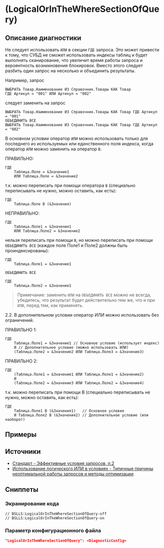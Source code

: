 # <Diagnostic name> (LogicalOrInTheWhereSectionOfQuery)

<Metadata>

## <Params>

<!-- Блоки выше заполняются автоматически, не трогать -->
## Описание диагностики
<!-- Описание диагностики заполняется вручную. Необходимо понятным языком описать смысл и схему работу -->
Не следует использовать `ИЛИ` в секции `ГДЕ` запроса. Это может привести к тому, что СУБД не сможет использовать индексы таблиц и будет выполнять сканирование, что увеличит время работы запроса и вероянтность возникновения блокировок. Вместо этого следует разбить один запрос на несколько и объединить результаты.

Например, запрос
```bsl
ВЫБРАТЬ Товар.Наименование ИЗ Справочник.Товары КАК Товар 
ГДЕ Артикул = "001" ИЛИ Артикул = "002"
```

следует заменить на запрос

```bsl
ВЫБРАТЬ Товар.Наименование ИЗ Справочник.Товары КАК Товар ГДЕ Артикул = "001"
ОБЪЕДИНИТЬ ВСЕ
ВЫБРАТЬ Товар.Наименование ИЗ Справочник.Товары КАК Товар ГДЕ Артикул = "002"
```

В основном условии оператор `ИЛИ` можно использовать только для последнего из используемых или единственного поля индекса, когда оператор `ИЛИ` можно заменить на оператор `В`.

ПРАВИЛЬНО:

```bsl
ГДЕ
    Таблица.Поле = &Значение1
    ИЛИ Таблица.Поле = &Значение2
```

т.к. можно переписать при помощи оператора `В` (специально переписывать не нужно, можно оставить, как есть):

```bsl
ГДЕ
    Таблица.Поле В (&Значения)
```

НЕПРАВИЛЬНО:

```bsl
ГДЕ
    Таблица.Поле1 = &Значение1
    ИЛИ Таблица.Поле2 = &Значение2
```

нельзя переписать при помощи `В`, но можно переписать при помощи `ОБЪЕДИНИТЬ ВСЕ` (каждое поле Поле1 и Поле2 должны быть проиндексированы):

```bsl
ГДЕ
    Таблица.Поле1 = &Значение1

ОБЪЕДИНИТЬ ВСЕ

ГДЕ
    Таблица.Поле2 = &Значение1
```

>Примечание: заменить `ИЛИ` на `ОБЪЕДИНИТЬ ВСЕ` можно не всегда, убедитесь, что результат будет действительно тем же, что и при `ИЛИ`, перед тем, как применять.

2.2. В дополнительном условии оператор ИЛИ можно использовать без ограничений.

ПРАВИЛЬНО 1:

```bsl
ГДЕ
    Таблица.Поле1 = &Значение1 // Основное условие (использует индекс)
    И // Дополнительное условие (можно использовать ИЛИ)
    (Таблица.Поле2 = &Значение2 ИЛИ Таблица.Поле3 = &Значение3)
```

ПРАВИЛЬНО 2:

```bsl
ГДЕ
    (Таблица.Поле1 = &Значение1 ИЛИ Таблица.Поле1 = &Значение2)
    И
    (Таблица.Поле2 = &Значение3 ИЛИ Таблица.Поле2 = &Значение4)
```

т.к. можно переписать при помощи В (специально переписывать не нужно, можно оставить, как есть):

```bsl
ГДЕ
    Таблица.Поле1 В (&Значения1)   // Основное условие
    И Таблица.Поле2 В (&Значения2) // Дополнительное условие (или наоборот)
```

## Примеры
<!-- В данном разделе приводятся примеры, на которые диагностика срабатывает, а также можно привести пример, как можно исправить ситуацию -->

## Источники
<!-- Необходимо указывать ссылки на все источники, из которых почерпнута информация для создания диагностики -->

- [Стандарт - Эффективные условия запросов, п.2](https://its.1c.ru/db/v8std/content/658/hdoc)
- [Использование логического ИЛИ в условиях - Типичные причины неоптимальной работы запросов и методы оптимизации](https://its.1c.ru/db/content/metod8dev/src/developers/scalability/standards/i8105842.htm#or)

## Сниппеты
<!-- Блоки ниже заполняются автоматически, не трогать -->

### Экранирование кода

```bsl
// BSLLS:LogicalOrInTheWhereSectionOfQuery-off
// BSLLS:LogicalOrInTheWhereSectionOfQuery-on
```

### Параметр конфигурационного файла

```json
"LogicalOrInTheWhereSectionOfQuery": <DiagnosticConfig>
```